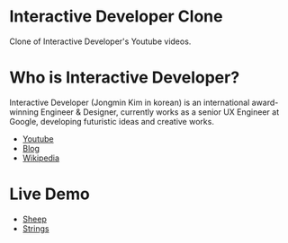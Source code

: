 # Interactive Developer Clone

Clone of Interactive Developer's Youtube videos.

# Who is Interactive Developer?

Interactive Developer (Jongmin Kim in korean) is an international award-winning Engineer & Designer, currently works as a senior UX Engineer at Google, developing futuristic ideas and creative works.

- [Youtube](https://www.youtube.com/channel/UCdeWxKJuvtUG2xyN6pOJEvA)
- [Blog](https://blog.cmiscm.com/)
- [Wikipedia](<https://ko.wikipedia.org/wiki/%EA%B9%80%EC%A2%85%EB%AF%BC_(%EC%9D%B8%ED%84%B0%EB%9E%99%ED%8B%B0%EB%B8%8C_%EB%94%94%EB%B2%A8%EB%A1%9C%ED%8D%BC)>)

# Live Demo

- [Sheep](https://zeikar.github.io/interactive-developer-clone/sheep)
- [Strings](https://zeikar.github.io/interactive-developer-clone/strings)
